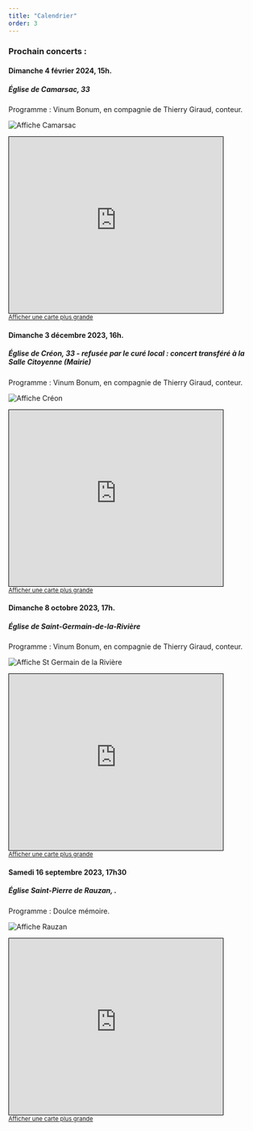 ```yaml
---
title: "Calendrier"
order: 3
---
```

### Prochain concerts :


#### Dimanche 4 février 2024, 15h.

##### Église de Camarsac, 33

Programme : Vinum Bonum, en compagnie de Thierry Giraud, conteur.

![Affiche Camarsac](/images/web_2024-vinumBonum-Affiche-Camarsac-15h-page001.jpeg)

<iframe width="425" height="350" src="https://www.openstreetmap.org/export/embed.html?bbox=-0.3647106885910035%2C44.82965051034206%2C-0.3611701726913452%2C44.83119891185341&amp;layer=mapnik&amp;marker=44.830424716297514%2C-0.3629404306411743" style="border: 1px solid black"></iframe><br/><small><a href="https://www.openstreetmap.org/?mlat=44.83042&amp;mlon=-0.36294#map=19/44.83042/-0.36294">Afficher une carte plus grande</a></small>

#### Dimanche 3 décembre 2023, 16h.

##### Église de Créon, 33 - refusée par le curé local : concert transféré à la Salle Citoyenne (Mairie)

Programme : Vinum Bonum, en compagnie de Thierry Giraud, conteur.

![Affiche Créon](/images/web_2023-vinumBonum-Affiche-Creon-page001.jpg)

<iframe width="425" height="350" src="https://www.openstreetmap.org/export/embed.html?bbox=-0.3497707843780518%2C44.77322344090511%2C-0.3462302684783936%2C44.77477335757&amp;layer=mapnik&amp;marker=44.77399840443724%2C-0.34800052642822266" style="border: 1px solid black"></iframe><br/><small><a href="https://www.openstreetmap.org/?mlat=44.77400&amp;mlon=-0.34800#map=19/44.77400/-0.34800">Afficher une carte plus grande</a></small>


#### Dimanche 8 octobre 2023, 17h.

##### Église de Saint-Germain-de-la-Rivière

Programme : Vinum Bonum, en compagnie de Thierry Giraud, conteur.

![Affiche St Germain de la Rivière](/images/web_compresse2023-vinumBonum-Affiche-StGermain-00.jpg)

<iframe width="425" height="350" src="https://www.openstreetmap.org/export/embed.html?bbox=-0.34651994705200195%2C44.94150373150721%2C-0.3181958198547364%2C44.953880900960996&amp;layer=mapnik&amp;marker=44.94769264984257%2C-0.33235788345336914" style="border: 1px solid black"></iframe><br/><small><a href="https://www.openstreetmap.org/#map=16/44.9477/-0.3324">Afficher une carte plus grande</a></small>


#### Samedi 16 septembre 2023, 17h30

##### Église Saint-Pierre de Rauzan, .

Programme : Doulce mémoire.

![Affiche Rauzan](/images/web_COULEUR-Affiche-doulcememoire-Rauzan-2023-09-16-page001.jpg)

<iframe width="425" height="350" src="https://www.openstreetmap.org/export/embed.html?bbox=-0.1360416412353516%2C44.7763441766101%2C-0.12187957763671876%2C44.78255087382528&amp;layer=mapnik&amp;marker=44.779447608617474%2C-0.12896060943603516" style="border: 1px solid black"></iframe><br/><small><a href="https://www.openstreetmap.org/?mlat=44.77945&amp;mlon=-0.12896#map=17/44.77945/-0.12896">Afficher une carte plus grande</a></small> 